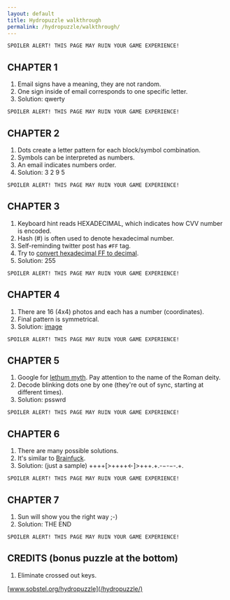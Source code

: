 ```yaml
---
layout: default
title: Hydropuzzle walkthrough
permalink: /hydropuzzle/walkthrough/
---
```


~~~~
SPOILER ALERT! THIS PAGE MAY RUIN YOUR GAME EXPERIENCE!
~~~~

CHAPTER 1
---------

1. Email signs have a meaning, they are not random.
2. One sign inside of email corresponds to one specific letter.
3. Solution: <span class="spoiler">qwerty</span>

~~~~
SPOILER ALERT! THIS PAGE MAY RUIN YOUR GAME EXPERIENCE!
~~~~

CHAPTER 2
---------

1. Dots create a letter pattern for each block/symbol combination.
2. Symbols can be interpreted as numbers.
3. An email indicates numbers order.
4. Solution: <span class="spoiler">3 2 9 5</span>

~~~~
SPOILER ALERT! THIS PAGE MAY RUIN YOUR GAME EXPERIENCE!
~~~~

CHAPTER 3
---------

1. Keyboard hint reads HEXADECIMAL, which indicates how CVV number is encoded.
2. Hash (#) is often used to denote hexadecimal number.
3. Self-reminding twitter post has `#FF` tag.
4. Try to [convert hexadecimal FF to decimal](https://www.binaryhexconverter.com/hex-to-decimal-converter).
5. Solution: <span class="spoiler">255</span>

~~~~
SPOILER ALERT! THIS PAGE MAY RUIN YOUR GAME EXPERIENCE!
~~~~

CHAPTER 4
---------

1. There are 16 (4x4) photos and each has a number (coordinates).
2. Final pattern is symmetrical.
3. Solution: <span class="spoiler"><a href="/img/hydro/chapter4spoiler.jpg" rel="nofollow" target="_blank">image</a></span>

~~~~
SPOILER ALERT! THIS PAGE MAY RUIN YOUR GAME EXPERIENCE!
~~~~

CHAPTER 5
---------

1. Google for [lethum myth](https://www.google.com/search?q=lethum+myth). Pay attention to the name of the Roman deity.
2. Decode blinking dots one by one (they're out of sync, starting at different times).
3. Solution: <span class="spoiler">psswrd</span>

~~~~
SPOILER ALERT! THIS PAGE MAY RUIN YOUR GAME EXPERIENCE!
~~~~

CHAPTER 6
---------

1. There are many possible solutions.
2. It's similar to [Brainfuck](https://en.wikipedia.org/wiki/Brainfuck).
3. Solution: (just a sample) <span class="spoiler">++++[>++++<-]>+++.+.-&minus;-&minus;-.+.</span>

~~~~
SPOILER ALERT! THIS PAGE MAY RUIN YOUR GAME EXPERIENCE!
~~~~

CHAPTER 7
---------

1. Sun will show you the right way ;-)
2. Solution: <span class="spoiler">THE END</span>

~~~~
SPOILER ALERT! THIS PAGE MAY RUIN YOUR GAME EXPERIENCE!
~~~~

CREDITS (bonus puzzle at the bottom)
------------------------------------

1. Eliminate crossed out keys.


[www.sobstel.org/hydropuzzle](/hydropuzzle/)


<script>
Array.from(document.getElementsByClassName('spoiler')).forEach(function (spoiler) {
  spoiler.onclick = function () { this.className = 'spoiler visible'; };
});
</script>
